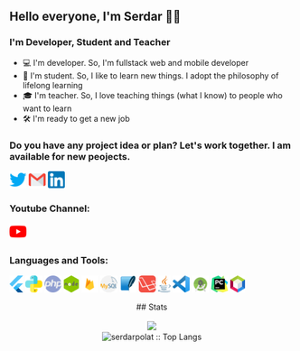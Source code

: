 ## Hello everyone, I'm Serdar 👋🏻

### I'm Developer, Student and Teacher
- 💻  I'm developer. So, I'm fullstack web and mobile developer
- 📖  I'm student. So, I like to learn new things. I adopt the philosophy of lifelong learning
- 🎓  I'm teacher. So, I love teaching things (what I know) to people who want to learn
- 🛠  I'm ready to get a new job

### Do you have any project idea or plan? Let's work together. I am available for new peojects.
[<img src="https://github.com/serdarpolat/serdarpolat/blob/master/twitter.png" width="30">](https://www.twitter.com/serdarplt_)
[<img src="https://github.com/serdarpolat/serdarpolat/blob/master/gmail.png" width="30">](mailto:serdar.plt21@gmail.com)
[<img src="https://github.com/serdarpolat/serdarpolat/blob/master/linkedin.png" width="30">](https://www.linkedin.com/in/serdar-polat-40287911b/)

### Youtube Channel:
[<img src="https://github.com/serdarpolat/serdarpolat/blob/master/youtube.png" height="30">](https://www.youtube.com/channel/UCcGkVD4b22EOGSDdnnJ2QkA?view_as=subscriber)

### Languages and Tools:
<img src="https://github.com/serdarpolat/serdarpolat/blob/master/flutter.png" height="30"> <img src="https://github.com/serdarpolat/serdarpolat/blob/master/python.png" height="30"> <img src="https://github.com/serdarpolat/serdarpolat/blob/master/php.png" height="30"> <img src="https://github.com/serdarpolat/serdarpolat/blob/master/nodejs.png" height="30"> <img src="https://github.com/serdarpolat/serdarpolat/blob/master/firebase.png" height="30"> <img src="https://github.com/serdarpolat/serdarpolat/blob/master/mysql.png" height="30"> <img src="https://github.com/serdarpolat/serdarpolat/blob/master/sqlite.png" height="30"> <img src="https://github.com/serdarpolat/serdarpolat/blob/master/laravel.png" height="30"> <img src="https://github.com/serdarpolat/serdarpolat/blob/master/java.png" height="30"> <img src="https://github.com/serdarpolat/serdarpolat/blob/master/vscode.png" height="30"> <img src="https://github.com/serdarpolat/serdarpolat/blob/master/android_studio.png" height="30"> <img src="https://github.com/serdarpolat/serdarpolat/blob/master/pycharm.png" height="30"> <img src="https://github.com/serdarpolat/serdarpolat/blob/master/netbeans.png" height="30">

<p align="center">
  ## Stats
  <br>
  <br>
  <img src="https://github-readme-stats.vercel.app/api?username=serdarpolat&show_icons=true&include_all_commits=true" />
  <br>
  <img src="https://github-readme-stats.vercel.app/api/top-langs/?username=serdarpolat&langs_count=10&layout=compact" alt="serdarpolat :: Top Langs" />
</p>
